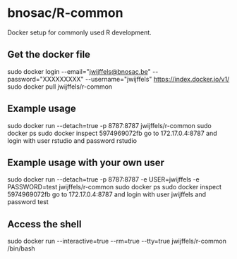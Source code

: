 # bnosac/R-common #

Docker setup for commonly used R development.

## Get the docker file
sudo docker login --email="jwijffels@bnosac.be" --password="XXXXXXXXX" --username="jwijffels" https://index.docker.io/v1/
sudo docker pull jwijffels/r-common

## Example usage
sudo docker run --detach=true -p 8787:8787 jwijffels/r-common
sudo docker ps
sudo docker inspect 5974969072fb
go to 172.17.0.4:8787 and login with user rstudio and password rstudio

## Example usage with your own user
sudo docker run --detach=true -p 8787:8787 -e USER=jwijffels -e PASSWORD=test jwijffels/r-common
sudo docker ps
sudo docker inspect 5974969072fb
go to 172.17.0.4:8787 and login with user jwijffels and password test

## Access the shell 
sudo docker run --interactive=true --rm=true --tty=true jwijffels/r-common /bin/bash

